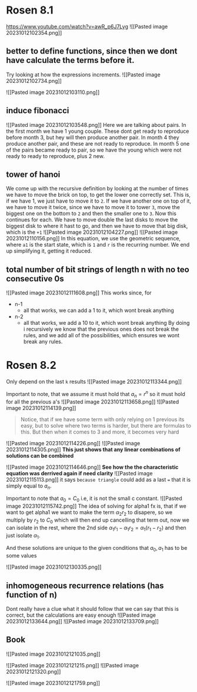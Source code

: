 # Rosen 8.1
https://www.youtube.com/watch?v=awR_p6J7Lyg
![[Pasted image 20231012102354.png]]

## better to define functions, since then we dont have calculate the terms before it.
Try looking at how the expressions increments.
![[Pasted image 20231012102734.png]]

![[Pasted image 20231012103110.png]]

## induce fibonacci
![[Pasted image 20231012103548.png]]
Here we are talking about pairs. In the first month we have 1 young couple. These dont get ready to reproduce before month 3, but hey will then produce another pair. In month 4 they produce another pair, and these are not ready to reproduce. In month 5 one of the pairs became ready to pair, so we have the young which were not ready to ready to reproduce, plus 2 new.

## tower of hanoi
We come up with the recursive definition by looking at the number of times we have to move the brick on top, to get the lower one correctly set. 
This is, if we have 1, we just have to move it to `2`. If we have another one on top of it, we have to move it twice, since we have to move it to tower `3`, move the biggest one on the bottom to `2` and then the smaller one to `3`. Now this continues for each. 
We have to move double the last disks to move the biggest disk to where it hast to go, and then we have to move that big disk, which is the `+1`
![[Pasted image 20231012104227.png]]
![[Pasted image 20231012110156.png]]
In this equation, we use the geometric sequence, where `a1` is the start state, which is `1` and `r` is the recurring number. We end up simplifying it, getting it reduced.

## total number of bit strings of length n with no teo consecutive 0s
![[Pasted image 20231012111608.png]]
This works since, for 
- n-1
	- all that works, we can add a 1 to it, which wont break anything
- n-2
	- all that works, we add a 10 to it, which wont break anything
By doing i recursively we know that the previous ones does not break the rules, and we add all of the possibilities, which ensures we wont break any rules.

# Rosen 8.2
Only depend on the last `k` results
![[Pasted image 20231012113344.png]]

Important to note, that we assume it must hold that $a_{n}=r^n$ so it must hold for all the previous a's
![[Pasted image 20231012113658.png]]
![[Pasted image 20231012114139.png]]
> Notice, that if we have some term with only relying on 1 previous its easy, but to solve where two terms is harder, but there are formulas to this. But then when it comes to 3 and more, it becomes very hard

![[Pasted image 20231012114226.png]]
![[Pasted image 20231012114305.png]]
	**This just shows that any linear combinations of solutions can be combined**

![[Pasted image 20231012114646.png]]
**See how the the characteristic equation was derrived again if need clarity**
![[Pasted image 20231012115113.png]]
it says `because triangle` 
could add as a last `=` that it is simply equal to $a_{n}$.

Important to note that $a_{0}=C_{0}$ i.e, it is not the small c constant.
![[Pasted image 20231012115742.png]]
The idea of solving for alpha1 fx is, that if we want to get alpha1 we want to make the term $\alpha_{2}r_{2}$ to disapere, so we multiply by $r_{2}$ to $C_{0}$ which will then end up cancelling that term out, now we can isolate in the rest, where the 2nd side $\alpha_{1}r_{1}-\alpha_{1}r_{2}=\alpha_{1}(r_{1}-r_{2})$ and then just isolate $\alpha_{1}$.

And these solutions are unique to the given conditions that $a_{0}, a_{1}$ has to be some values

![[Pasted image 20231012130335.png]]

## inhomogeneous recurrence relations (has function of n)
Dont really have a clue what it should follow that we can say that this is correct, but the calculations are easy enough
![[Pasted image 20231012133644.png]]
![[Pasted image 20231012133709.png]]

## Book
![[Pasted image 20231012121035.png]]

![[Pasted image 20231012121215.png]]
![[Pasted image 20231012121320.png]]

![[Pasted image 20231012121759.png]]
